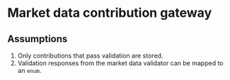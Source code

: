 # Market data contribution gateway

## Assumptions

1. Only contributions that pass validation are stored.
2. Validation responses from the market data validator can be mapped to an `enum`.